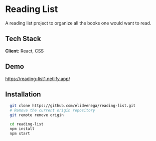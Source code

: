 # Reading List

A reading list project to organize all the books one would want
to read.

## Tech Stack

**Client:** React, CSS

## Demo

https://reading-list1.netlify.app/

## Installation

```bash
  git clone https://github.com/elidvenega/reading-list.git
  # Remove the current origin repository
  git remote remove origin
```

```bash
  cd reading-list
  npm install
  npm start
```
